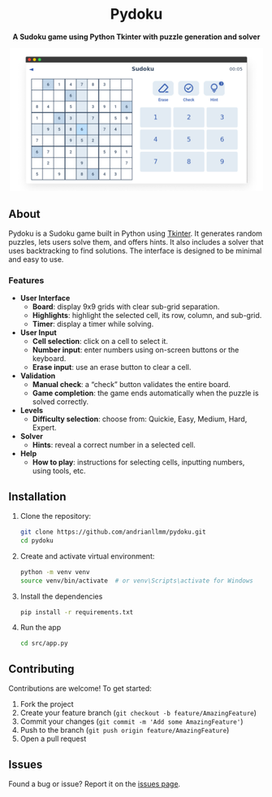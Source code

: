 <div align="center">

# Pydoku

**A Sudoku game using Python Tkinter with puzzle generation and solver**

<img src="docs/images/preview.png" alt="Screenshot" width="500">

</div>

## About

Pydoku is a Sudoku game built in Python using
[Tkinter](https://docs.python.org/3/library/tkinter.html). It generates random
puzzles, lets users solve them, and offers hints. It also includes a solver that
uses backtracking to find solutions. The interface is designed to be minimal and
easy to use.

### Features

- **User Interface**
  - **Board**: display 9x9 grids with clear sub-grid separation.
  - **Highlights**: highlight the selected cell, its row, column, and sub-grid.
  - **Timer**: display a timer while solving.
- **User Input**
  - **Cell selection**: click on a cell to select it.
  - **Number input**: enter numbers using on-screen buttons or the keyboard.
  - **Erase input**: use an erase button to clear a cell.
- **Validation**
  - **Manual check**: a “check” button validates the entire board.
  - **Game completion**: the game ends automatically when the puzzle is solved
    correctly.
- **Levels**
  - **Difficulty selection**: choose from: Quickie, Easy, Medium, Hard, Expert.
- **Solver**
  - **Hints**: reveal a correct number in a selected cell.
- **Help**
  - **How to play**: instructions for selecting cells, inputting numbers, using
    tools, etc.

## Installation

1. Clone the repository:
   ```sh
   git clone https://github.com/andrianllmm/pydoku.git
   cd pydoku
   ```
2. Create and activate virtual environment:
   ```sh
   python -m venv venv
   source venv/bin/activate  # or venv\Scripts\activate for Windows
   ```
3. Install the dependencies
   ```sh
   pip install -r requirements.txt
   ```
4. Run the app
   ```sh
   cd src/app.py
   ```

## Contributing

Contributions are welcome! To get started:

1. Fork the project
2. Create your feature branch (`git checkout -b feature/AmazingFeature`)
3. Commit your changes (`git commit -m 'Add some AmazingFeature'`)
4. Push to the branch (`git push origin feature/AmazingFeature`)
5. Open a pull request

## Issues

Found a bug or issue? Report it on the
[issues page](https://github.com/andrianllmm/pydoku/issues).
